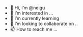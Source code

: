 - 👋 Hi, I’m @neigu 
- 👀 I’m interested in ...
- 🌱 I’m currently learning
- 💞️ I’m looking to collaborate on ..
- 📫 How to reach me ...

<!---
neigu/neigu is a ✨ special ✨ repository because its `README.md` (this file) appears on your GitHub profile.
You can click the Preview link to take a look at your changes.
--->
